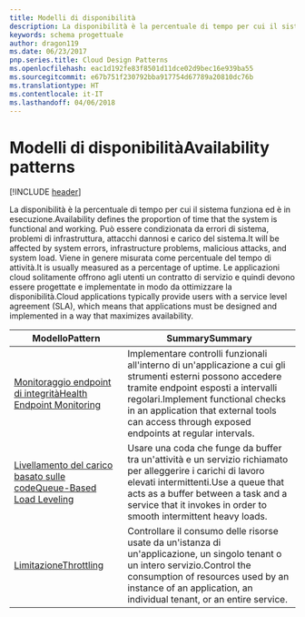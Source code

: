 ```yaml
---
title: Modelli di disponibilità
description: La disponibilità è la percentuale di tempo per cui il sistema funziona ed è in esecuzione. Può essere condizionata da errori di sistema, problemi di infrastruttura, attacchi dannosi e carico del sistema. Viene in genere misurata come percentuale del tempo di attività. Le applicazioni cloud solitamente offrono agli utenti un contratto di servizio e quindi devono essere progettate e implementate in modo da ottimizzare la disponibilità.
keywords: schema progettuale
author: dragon119
ms.date: 06/23/2017
pnp.series.title: Cloud Design Patterns
ms.openlocfilehash: eac1d192fe83f8501d11dce02d9bec16e939ba55
ms.sourcegitcommit: e67b751f230792bba917754d67789a20810dc76b
ms.translationtype: HT
ms.contentlocale: it-IT
ms.lasthandoff: 04/06/2018
---
```

# <a name="availability-patterns"></a><span data-ttu-id="103a3-107">Modelli di disponibilità</span><span class="sxs-lookup"><span data-stu-id="103a3-107">Availability patterns</span></span>

[!INCLUDE [header](../../_includes/header.md)]

<span data-ttu-id="103a3-108">La disponibilità è la percentuale di tempo per cui il sistema funziona ed è in esecuzione.</span><span class="sxs-lookup"><span data-stu-id="103a3-108">Availability defines the proportion of time that the system is functional and working.</span></span> <span data-ttu-id="103a3-109">Può essere condizionata da errori di sistema, problemi di infrastruttura, attacchi dannosi e carico del sistema.</span><span class="sxs-lookup"><span data-stu-id="103a3-109">It will be affected by system errors, infrastructure problems, malicious attacks, and system load.</span></span> <span data-ttu-id="103a3-110">Viene in genere misurata come percentuale del tempo di attività.</span><span class="sxs-lookup"><span data-stu-id="103a3-110">It is usually measured as a percentage of uptime.</span></span> <span data-ttu-id="103a3-111">Le applicazioni cloud solitamente offrono agli utenti un contratto di servizio e quindi devono essere progettate e implementate in modo da ottimizzare la disponibilità.</span><span class="sxs-lookup"><span data-stu-id="103a3-111">Cloud applications typically provide users with a service level agreement (SLA), which means that applications must be designed and implemented in a way that maximizes availability.</span></span>


|                            <span data-ttu-id="103a3-112">Modello</span><span class="sxs-lookup"><span data-stu-id="103a3-112">Pattern</span></span>                             |                                                           <span data-ttu-id="103a3-113">Summary</span><span class="sxs-lookup"><span data-stu-id="103a3-113">Summary</span></span>                                                            |
|----------------------------------------------------------------|------------------------------------------------------------------------------------------------------------------------------|
| [<span data-ttu-id="103a3-114">Monitoraggio endpoint di integrità</span><span class="sxs-lookup"><span data-stu-id="103a3-114">Health Endpoint Monitoring</span></span>](../health-endpoint-monitoring.md) | <span data-ttu-id="103a3-115">Implementare controlli funzionali all'interno di un'applicazione a cui gli strumenti esterni possono accedere tramite endpoint esposti a intervalli regolari.</span><span class="sxs-lookup"><span data-stu-id="103a3-115">Implement functional checks in an application that external tools can access through exposed endpoints at regular intervals.</span></span> |
|  [<span data-ttu-id="103a3-116">Livellamento del carico basato sulle code</span><span class="sxs-lookup"><span data-stu-id="103a3-116">Queue-Based Load Leveling</span></span>](../queue-based-load-leveling.md)  | <span data-ttu-id="103a3-117">Usare una coda che funge da buffer tra un'attività e un servizio richiamato per alleggerire i carichi di lavoro elevati intermittenti.</span><span class="sxs-lookup"><span data-stu-id="103a3-117">Use a queue that acts as a buffer between a task and a service that it invokes in order to smooth intermittent heavy loads.</span></span>  |
|                 [<span data-ttu-id="103a3-118">Limitazione</span><span class="sxs-lookup"><span data-stu-id="103a3-118">Throttling</span></span>](../throttling.md)                 |   <span data-ttu-id="103a3-119">Controllare il consumo delle risorse usate da un'istanza di un'applicazione, un singolo tenant o un intero servizio.</span><span class="sxs-lookup"><span data-stu-id="103a3-119">Control the consumption of resources used by an instance of an application, an individual tenant, or an entire service.</span></span>    |

